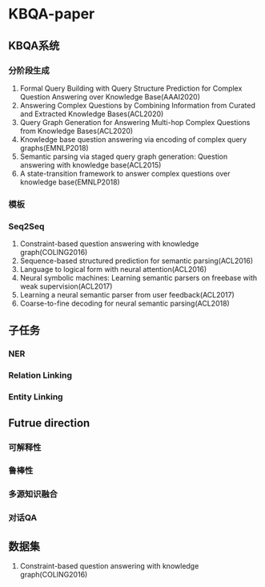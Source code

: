 # KBQA-paper

## KBQA系统
### 分阶段生成
1. Formal Query Building with Query Structure Prediction for Complex Question Answering over Knowledge Base(AAAI2020)
2. Answering Complex Questions by Combining Information from Curated and Extracted Knowledge Bases(ACL2020)
3. Query Graph Generation for Answering Multi-hop Complex Questions from Knowledge Bases(ACL2020)
4. Knowledge base question answering via encoding of complex query graphs(EMNLP2018)
5. Semantic parsing via staged query graph generation: Question answering with knowledge base(ACL2015)
6. A state-transition framework to answer complex questions over knowledge base(EMNLP2018)

### 模板
### Seq2Seq
1. Constraint-based question answering with knowledge graph(COLING2016)
2. Sequence-based structured prediction for semantic parsing(ACL2016)
3. Language to logical form with neural attention(ACL2016)
4. Neural symbolic machines: Learning semantic parsers on freebase with weak supervision(ACL2017)
5. Learning a neural semantic parser from user feedback(ACL2017)
6. Coarse-to-fine decoding for neural semantic parsing(ACL2018)



## 子任务
### NER
### Relation Linking
### Entity Linking 

## Futrue direction
### 可解释性
### 鲁棒性
### 多源知识融合
### 对话QA

## 数据集

1. Constraint-based question answering with knowledge graph(COLING2016)
